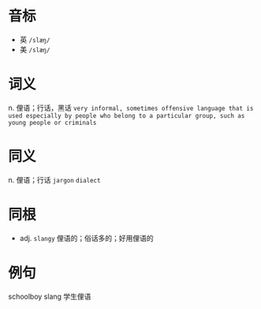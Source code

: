 # 音标

- 英 `/slæŋ/`
- 美 `/slæŋ/`

# 词义

n. 俚语；行话，黑话
`very informal, sometimes offensive language that is used especially by people who belong to a particular group, such as young people or criminals`

# 同义

n. 俚语；行话
`jargon` `dialect`

# 同根

- adj. `slangy` 俚语的；俗话多的；好用俚语的

# 例句

schoolboy slang
学生俚语



